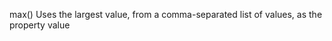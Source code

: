 max()
    Uses the largest value, from a comma-separated list of values, as the 
    property value
